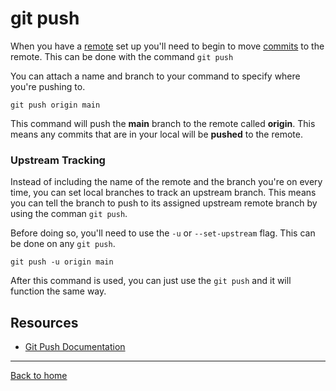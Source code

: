 # git push

When you have a [remote](./Remote.md) set up you'll need to begin to move [commits](./Commit.md) to the remote. This can be done with the command `git push`

You can attach a name and branch to your command to specify where you're pushing to.

```
git push origin main
```

This command will push the __main__ branch to the remote called __origin__. This means any commits that are in your local will be __pushed__ to the remote.

### Upstream Tracking

Instead of including the name of the remote and the branch you're on every time, you can set local branches to track an upstream branch. This means you can tell the branch to push to its assigned upstream remote branch by using the comman `git push`.

Before doing so, you'll need to use the `-u` or `--set-upstream` flag. This can be done on any `git push`.

```
git push -u origin main
```

After this command is used, you can just use the `git push` and it will function the same way.

## Resources 

- [Git Push Documentation](https://git-scm.com/docs/git-push)

---

[Back to home](../README.md)